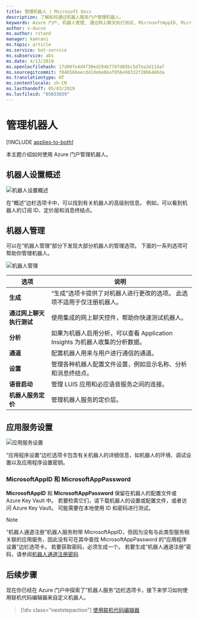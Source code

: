 ```yaml
---
title: 管理机器人 | Microsoft Docs
description: 了解如何通过机器人服务门户管理机器人。
keywords: Azure 门户, 机器人管理, 通过网上聊天执行测试, MicrosoftAppID, MicrosoftAppPassword, 应用程序设置
author: v-ducvo
ms.author: rstand
manager: kamrani
ms.topic: article
ms.service: bot-service
ms.subservice: abs
ms.date: 4/13/2019
ms.openlocfilehash: 17d80fe4d4730ed294b770fd05bc5d7ea3d114af
ms.sourcegitcommit: f84b56beecd41debe6baf056e98332f20b646bda
ms.translationtype: HT
ms.contentlocale: zh-CN
ms.lasthandoff: 05/03/2019
ms.locfileid: "65033039"
---
```

# <a name="manage-a-bot"></a>管理机器人

[!INCLUDE [applies-to-both](includes/applies-to-both.md)]

本主题介绍如何使用 Azure 门户管理机器人。

## <a name="bot-settings-overview"></a>机器人设置概述

![机器人设置概述](~/media/azure-manage-a-bot/overview.png)

在“概述”边栏选项卡中，可以找到有关机器人的高级别信息。 例如，可以看到机器人的订阅 ID、定价层和消息终结点。

## <a name="bot-management"></a>机器人管理

 可以在“机器人管理”部分下发现大部分机器人的管理选项。 下面的一系列选项可帮助你管理机器人。

![机器人管理](~/media/azure-manage-a-bot/bot-management.png)

| 选项 |  说明 |
| ---- | ---- |
| **生成** | “生成”选项卡提供了对机器人进行更改的选项。 此选项不适用于仅注册机器人。 |
| **通过网上聊天执行测试** | 使用集成的网上聊天控件，帮助你快速测试机器人。 |
| **分析** | 如果为机器人启用分析，可以查看 Application Insights 为机器人收集的分析数据。 |
| **通道** | 配置机器人用来与用户进行通信的通道。 |
| **设置** | 管理各种机器人配置文件设置，例如显示名称、分析和消息终结点。 |
| **语音启动** | 管理 LUIS 应用和必应语音服务之间的连接。 |
| **机器人服务定价** | 管理机器人服务的定价层。 |

## <a name="app-service-settings"></a>应用服务设置

![应用服务设置](~/media/azure-manage-a-bot/app-service-settings.png)

“应用程序设置”边栏选项卡包含有关机器人的详细信息，如机器人的环境、调试设置以及应用程序设置密钥。

### <a name="microsoftappid-and-microsoftapppassword"></a>MicrosoftAppID 和 MicrosoftAppPassword

**MicrosoftAppID** 和 **MicrosoftAppPassword** 保留在机器人的配置文件或 Azure Key Vault 中。 若要检索它们，请下载机器人的设置或配置文件，或者访问 Azure Key Vault。 可能需要在本地使用 ID 和密码进行测试。

> [!NOTE]
> “机器人通道注册”机器人服务附带 MicrosoftAppID，但因为没有与此类型服务相关联的应用服务，因此没有可在其中查找 MicrosoftAppPassword 的“应用程序设置”边栏选项卡。 若要获取密码，必须生成一个。 若要生成“机器人通道注册”密码，请参阅[机器人通道注册密码](bot-service-quickstart-registration.md#bot-channels-registration-password)

## <a name="next-steps"></a>后续步骤
现在你已经在 Azure 门户中探索了“机器人服务”边栏选项卡，接下来学习如何使用联机代码编辑器来自定义机器人。
> [!div class="nextstepaction"]
> [使用联机代码编辑器](bot-service-build-online-code-editor.md)
